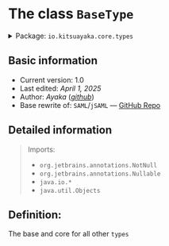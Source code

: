 # The class `BaseType`
<details>
<summary>Package: <code>io.kitsuayaka.core.types</code></summary>

Exact location within the tree:
<blockquote>
<pre><code>io
 &boxur;&mdash; kitsuayaka
     &boxur;&mdash; core
         &boxur;&mdash; types
             &boxvr;&mdash; <u>BaseType</u>
             &boxvr;&mdash; StringType
             &boxvr;&mdash; NumberType
             &boxvr;&mdash; BooleanType
             &boxvr;&mdash; ArrayType
             &boxur;&mdash; AnyType</code>
</pre>
</blockquote>

</details>

## Basic information

- Current version: 1.0
- Last edited: _April 1, 2025_
- Author: _Ayaka_ ([_github_](https://github.com/shy-fox))
- Base rewrite of: `SAML`/`jSAML` &mdash; [GitHub Repo](https://github.com/shy-fox/Yaml-Reader/tree/February-2025-Preview)

## Detailed information
> Imports:
> - `org.jetbrains.annotations.NotNull`
> - `org.jetbrains.annotations.Nullable`
> - `java.io.*`
> - `java.util.Objects`

Definition:
---
The base and core for all other `types`
